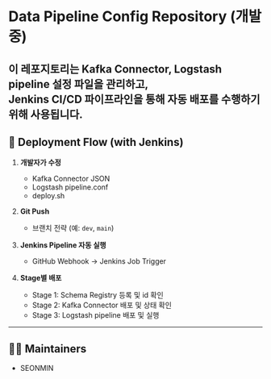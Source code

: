 # Data Pipeline Config Repository (개발중)

이 레포지토리는 **Kafka Connector, Logstash pipeline** 설정 파일을 관리하고,  
**Jenkins CI/CD 파이프라인**을 통해 자동 배포를 수행하기 위해 사용됩니다.
---

## 🚀 Deployment Flow (with Jenkins)

1. **개발자가 수정**  
   - Kafka Connector JSON  
   - Logstash pipeline.conf  
   - deploy.sh

2. **Git Push**  
   - 브랜치 전략 (예: `dev`, `main`)  

3. **Jenkins Pipeline 자동 실행**  
   - GitHub Webhook → Jenkins Job Trigger  

4. **Stage별 배포**  
   - Stage 1: Schema Registry 등록 및 id 확인 
   - Stage 2: Kafka Connector 배포 및 상태 확인  
   - Stage 3: Logstash pipeline 배포 및 실행  
---

## 👨‍💻 Maintainers
- SEONMIN

